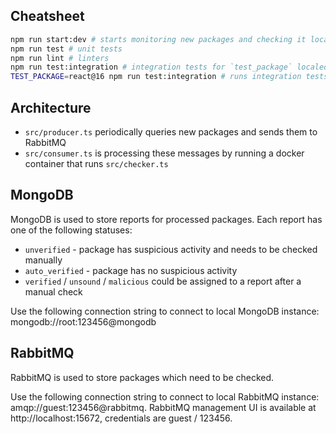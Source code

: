 ## Cheatsheet

```bash
npm run start:dev # starts monitoring new packages and checking it locally
npm run test # unit tests
npm run lint # linters
npm run test:integration # integration tests for `test_package` localed in `test/test_package`. Results are stored in `tests/integration/baseline.json`
TEST_PACKAGE=react@16 npm run test:integration # runs integration tests for a specific package
```

## Architecture
- `src/producer.ts` periodically queries new packages and sends them to RabbitMQ
- `src/consumer.ts` is processing these messages by running a docker container that runs `src/checker.ts`

## MongoDB
MongoDB is used to store reports for processed packages. Each report has one of the following statuses:
- `unverified` - package has suspicious activity and needs to be checked manually
- `auto_verified` - package has no suspicious activity
- `verified` / `unsound` / `malicious` could be assigned to a report after a manual check

Use the following connection string to connect to local MongoDB instance: mongodb://root:123456@mongodb

## RabbitMQ
RabbitMQ is used to store packages which need to be checked. 

Use the following connection string to connect to local RabbitMQ instance: amqp://guest:123456@rabbitmq. RabbitMQ management UI is available at http://localhost:15672, credentials are guest / 123456.
